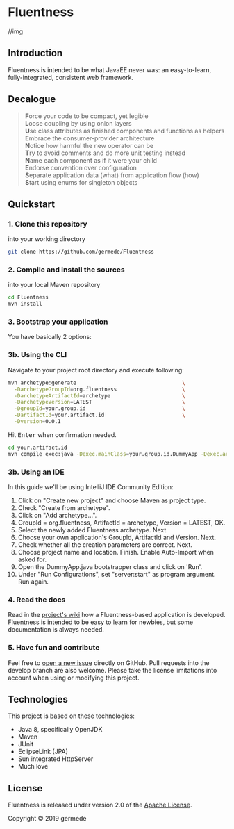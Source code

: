 # Fluentness
//img

## Introduction
Fluentness is intended to be what JavaEE never was: an easy-to-learn, fully-integrated, consistent web framework. 

## Decalogue

>**F**orce your code to be compact, yet legible  
>**L**oose coupling by using onion layers  
>**U**se class attributes as finished components and functions as helpers  
>**E**mbrace the consumer-provider architecture  
>**N**otice how harmful the new operator can be  
>**T**ry to avoid comments and do more unit testing instead  
>**N**ame each component as if it were your child  
>**E**ndorse convention over configuration  
>**S**eparate application data (what) from application flow (how)  
>**S**tart using enums for singleton objects  

## Quickstart

### 1. Clone this repository
into your working directory

```bash
git clone https://github.com/germede/Fluentness
```

### 2. Compile and install the sources 
into your local Maven repository

```bash
cd Fluentness
mvn install
```

### 3. Bootstrap your application
You have basically 2 options:


### 3b. Using the CLI
Navigate to your project root directory and execute following:
```bash
mvn archetype:generate                                  \
  -DarchetypeGroupId=org.fluentness                     \
  -DarchetypeArtifactId=archetype                       \
  -DarchetypeVersion=LATEST                             \
  -DgroupId=your.group.id                               \
  -DartifactId=your.artifact.id                         \
  -Dversion=0.0.1
```
Hit <kbd>Enter</kbd> when confirmation needed.
```bash
cd your.artifact.id
mvn compile exec:java -Dexec.mainClass=your.group.id.DummyApp -Dexec.args="server:start"
```
 
### 3b. Using an IDE
In this guide we'll be using IntelliJ IDE Community Edition:

1. Click on "Create new project" and choose Maven as project type.
2. Check "Create from archetype".
3. Click on "Add archetype...".
4. GroupId = org.fluentness, ArtifactId = archetype, Version = LATEST, OK.
5. Select the newly added Fluentness archetype. Next.
6. Choose your own application's GroupId, ArtifactId and Version. Next.
7. Check whether all the creation parameters are correct. Next.
8. Choose project name and location. Finish. Enable Auto-Import when asked for.
9. Open the DummyApp.java bootstrapper class and click on 'Run'.
10. Under "Run Configurations", set "server:start" as program argument. Run again. 

### 4. Read the docs
Read in the [project's wiki](https://github.com/germede/Fluentness/wiki) how a Fluentness-based application is developed. Fluentness is intended to be easy to learn 
for newbies, but some documentation is always needed.   

### 5. Have fun and contribute
Feel free to [open a new issue](https://github.com/germede/Fluentness/issues/new) directly on GitHub. Pull requests into the develop branch are also welcome. 
Please take the license limitations into account when using or modifying this project.


## Technologies
This project is based on these technologies:
- Java 8, specifically OpenJDK
- Maven
- JUnit
- EclipseLink (JPA)
- Sun integrated HttpServer
- Much love

## License
Fluentness is released under version 2.0 of the [Apache License](https://www.apache.org/licenses/LICENSE-2.0).

Copyright © 2019 germede
